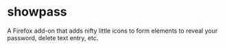# showpass
A Firefox add-on that adds nifty little icons to form elements to reveal your password, delete text entry, etc.
